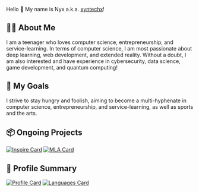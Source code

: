 Hello 👋 My name is Nyx a.k.a. [xyntechx](https://xyntechx.netlify.app/)!

## 👩‍💻 About Me

I am a teenager who loves computer science, entrepreneurship, and service-learning. In terms of computer science, I am most passionate about deep learning, web development, and extended reality. Without a doubt, I am also interested and have experience in cybersecurity, data science, game development, and quantum computing!

## 🎯 My Goals

I strive to stay hungry and foolish, aiming to become a multi-hyphenate in computer science, entrepreneurship, and service-learning, as well as sports and the arts.

## 📦 Ongoing Projects

[![Inspire Card](https://github-readme-stats.vercel.app/api/pin/?username=xyntechx&repo=Inspire&theme=vision-friendly-dark)](https://github.com/xyntechx/Inspire)
[![MLA Card](https://github-readme-stats.vercel.app/api/pin/?username=xyntechx&repo=Manga-Layout-Analysis&theme=vision-friendly-dark)](https://github.com/xyntechx/Manga-Layout-Analysis)

## 🔖 Profile Summary

[![Profile Card](https://github-readme-stats.vercel.app/api/?username=xyntechx&show_icons=true&include_all_commits=true&theme=vision-friendly-dark)](https://github.com/xyntechx)
[![Languages Card](https://github-readme-stats.vercel.app/api/top-langs/?username=xyntechx&hide=ShaderLab,HLSL&langs_count=8&layout=compact&theme=vision-friendly-dark)](https://github.com/xyntechx)
